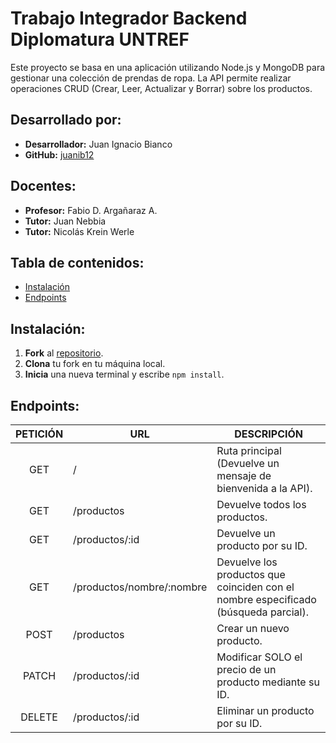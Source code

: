 # Trabajo Integrador Backend Diplomatura UNTREF
Este proyecto se basa en una aplicación utilizando Node.js y MongoDB para gestionar una colección de prendas de ropa. La API permite realizar operaciones CRUD (Crear, Leer, Actualizar y Borrar) sobre los productos.

## Desarrollado por:
- **Desarrollador:** Juan Ignacio Bianco 
- **GitHub:** [juanib12](https://github.com/juanib12)

## Docentes:
- **Profesor:** Fabio D. Argañaraz A.
- **Tutor:** Juan Nebbia
- **Tutor:** Nicolás Krein Werle

## Tabla de contenidos:
- [Instalación](#instalación-)
- [Endpoints](#Endpoints)

## Instalación:
1. **Fork** al [repositorio](https://github.com/juanib12/Trabajo-Integrador-Backend-Diplomatura-UNTREF).
2. **Clona** tu fork en tu máquina local.
3. **Inicia** una nueva terminal y escribe `npm install`.

## Endpoints:
| PETICIÓN | URL | DESCRIPCIÓN |
|:--------:|-----|-------------|
| GET | / | Ruta principal (Devuelve un mensaje de bienvenida a la API). |
| GET | /productos | Devuelve todos los productos. |
| GET | /productos/:id | Devuelve un producto por su ID. |
| GET | /productos/nombre/:nombre | Devuelve los productos que coinciden con el nombre especificado (búsqueda parcial). |
| POST | /productos | Crear un nuevo producto. |
| PATCH | /productos/:id | Modificar SOLO el precio de un producto mediante su ID. |
| DELETE | /productos/:id | Eliminar un producto por su ID. |